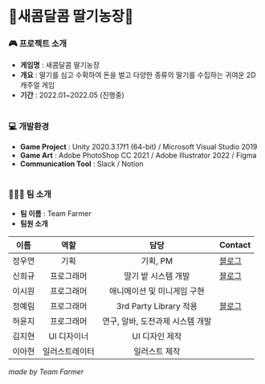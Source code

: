# 🍓새콤달콤 딸기농장🍓


### 🎮 프로젝트 소개
- **게임명** : 새콤달콤 딸기농장
- **개요** : 딸기를 심고 수확하여 돈을 벌고 다양한 종류의 딸기를 수집하는 귀여운 2D 캐주얼 게임
- **기간** : 2022.01~2022.05 (진행중)

#
### 💻 개발환경
- **Game Project** : Unity 2020.3.17f1 (64-bit) / Microsoft Visual Studio 2019
- **Game Art** : Adobe PhotoShop CC 2021 / Adobe Illustrator 2022 / Figma
- **Communication Tool** : Slack / Notion

#
### 👩🏻‍🌾 팀 소개
- **팀 이름** : Team Farmer
- **팀원 소개**

| 이름 |  역할  |   담당    | Contact    |
| :--: | :----: | :-------: | :------ |
| 정우연 | 기획 | 기획, PM                     | [블로그](https://blog.naver.com/jenny1257) |
| 신희규 | 프로그래머 | 딸기 밭 시스템 개발         |[블로그](https://blog.naver.com/jihun4748) |
| 이시원 | 프로그래머 | 애니메이션 및 미니게임 구현  |      |
| 정예림 | 프로그래머 | 3rd Party Library 적용        | [블로그](https://blog.naver.com/mms0801) |
| 허윤지 | 프로그래머 | 연구, 알바, 도전과제 시스템 개발 |        |
| 김지현 | UI 디자이너 | UI 디자인 제작 |                 |
| 이아현 | 일러스트레이터 | 일러스트 제작 |              |

*made by Team Farmer* 
